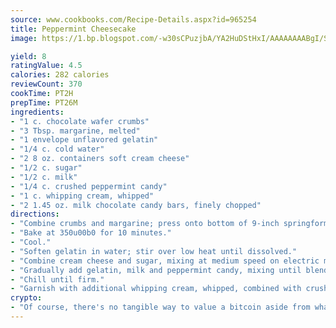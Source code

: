 ```yaml
---
source: www.cookbooks.com/Recipe-Details.aspx?id=965254
title: Peppermint Cheesecake
image: https://1.bp.blogspot.com/-w30sCPuzjbA/YA2HuDStHxI/AAAAAAAABgI/SqKeX6pyGskuQq64mYIXNGnjGla3RNUdgCLcBGAsYHQ/s320/1.png

yield: 8
ratingValue: 4.5
calories: 282 calories
reviewCount: 370
cookTime: PT2H
prepTime: PT26M
ingredients:
- "1 c. chocolate wafer crumbs"
- "3 Tbsp. margarine, melted"
- "1 envelope unflavored gelatin"
- "1/4 c. cold water"
- "2 8 oz. containers soft cream cheese"
- "1/2 c. sugar"
- "1/2 c. milk"
- "1/4 c. crushed peppermint candy"
- "1 c. whipping cream, whipped"
- "2 1.45 oz. milk chocolate candy bars, finely chopped"
directions:
- "Combine crumbs and margarine; press onto bottom of 9-inch springform pan."
- "Bake at 350u00b0 for 10 minutes."
- "Cool."
- "Soften gelatin in water; stir over low heat until dissolved."
- "Combine cream cheese and sugar, mixing at medium speed on electric mixer until well blended."
- "Gradually add gelatin, milk and peppermint candy, mixing until blended; chill until thickened, but not set. Fold in whipped cream and chocolate; pour over crust."
- "Chill until firm."
- "Garnish with additional whipping cream, whipped, combined with crushed peppermint candy, if desired."
crypto:
- "Of course, there's no tangible way to value a bitcoin aside from what someone else believes it is worth."
---
```

